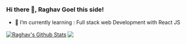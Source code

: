 ### Hi there 👋, Raghav Goel this side!

- 🌱 I’m currently learning : Full stack web Development with React JS

<a href="https://github.com/goelRagga">
<img align="center" alt="Raghav's Github Stats" src="https://github-readme-stats.codestackr.vercel.app/api?username=goelRagga&show_icons=true&hide_border=true&count_private=true&include_all_commits=true&theme=radical" /></a>

<a href="https://github.com/goelRagga">
  <img align="center" src="https://github-readme-stats.anuraghazra1.vercel.app/api/top-langs/?username=goelRagga&layout=compact&theme=radical" />
</a>
